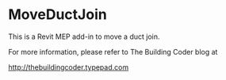 MoveDuctJoin
============

This is a Revit MEP add-in to move a duct join.

For more information, please refer to The Building Coder blog at

http://thebuildingcoder.typepad.com
